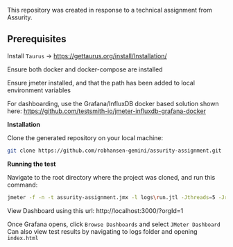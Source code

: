 
This repository was created in response to a technical assignment from Assurity.

## Prerequisites

Install `Taurus` -> https://gettaurus.org/install/Installation/

Ensure both docker and docker-compose are installed

Ensure jmeter installed, and that the path has been added to local environment variables

For dashboarding, use the Grafana/InfluxDB docker based solution shown here:
https://github.com/testsmith-io/jmeter-influxdb-grafana-docker


**Installation**

Clone the generated repository on your local machine:

```bash
git clone https://github.com/robhansen-gemini/assurity-assignment.git
```

**Running the test**

Navigate to the root directory where the project was cloned, and run this command:

```bash
jmeter -f -n -t assurity-assignment.jmx -l logs\run.jtl -Jthreads=5 -Jrampup=5 -Jduration=60 -Jthroughput=10.0 -e -o logs
```

View Dashboard using this url: http://localhost:3000/?orgId=1

Once Grafana opens, click `Browse Dashboards` and select `JMeter Dashboard`
Can also view test results by navigating to logs folder and opening `index.html`